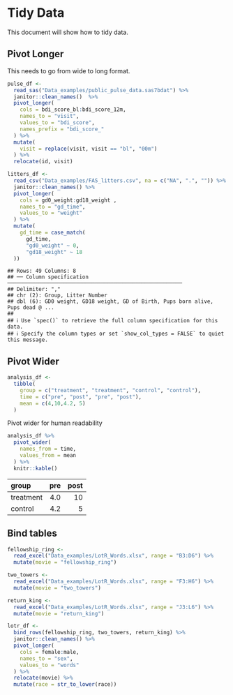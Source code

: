 Tidy Data
================

This document will show how to tidy data.

## Pivot Longer

This needs to go from wide to long format.

``` r
pulse_df <- 
  read_sas("Data_examples/public_pulse_data.sas7bdat") %>% 
  janitor::clean_names()  %>% 
  pivot_longer(
    cols = bdi_score_bl:bdi_score_12m,
    names_to = "visit", 
    values_to = "bdi_score",
    names_prefix = "bdi_score_"
  ) %>% 
  mutate(
    visit = replace(visit, visit == "bl", "00m")
  ) %>% 
  relocate(id, visit)
```

``` r
litters_df <- 
  read_csv("Data_examples/FAS_litters.csv", na = c("NA", ".", "")) %>%
  janitor::clean_names() %>%
  pivot_longer(
    cols = gd0_weight:gd18_weight , 
    names_to = "gd_time",
    values_to = "weight"
  ) %>% 
  mutate(
    gd_time = case_match(
      gd_time, 
      "gd0_weight" ~ 0, 
      "gd18_weight" ~ 18
  ))
```

    ## Rows: 49 Columns: 8
    ## ── Column specification ────────────────────────────────────────────────────────
    ## Delimiter: ","
    ## chr (2): Group, Litter Number
    ## dbl (6): GD0 weight, GD18 weight, GD of Birth, Pups born alive, Pups dead @ ...
    ## 
    ## ℹ Use `spec()` to retrieve the full column specification for this data.
    ## ℹ Specify the column types or set `show_col_types = FALSE` to quiet this message.

## Pivot Wider

``` r
analysis_df <-
  tibble(
    group = c("treatment", "treatment", "control", "control"), 
    time = c("pre", "post", "pre", "post"),
    mean = c(4,10,4.2, 5)
  )
```

Pivot wider for human readability

``` r
analysis_df %>% 
  pivot_wider(
    names_from = time,
    values_from = mean
  ) %>% 
  knitr::kable()
```

| group     | pre | post |
|:----------|----:|-----:|
| treatment | 4.0 |   10 |
| control   | 4.2 |    5 |

## Bind tables

``` r
fellowship_ring <- 
  read_excel("Data_examples/LotR_Words.xlsx", range = "B3:D6") %>% 
  mutate(movie = "fellowship_ring")

two_towers <- 
  read_excel("Data_examples/LotR_Words.xlsx", range = "F3:H6") %>% 
  mutate(movie = "two_towers")

return_king <- 
  read_excel("Data_examples/LotR_Words.xlsx", range = "J3:L6") %>% 
  mutate(movie = "return_king")

lotr_df <- 
  bind_rows(fellowship_ring, two_towers, return_king) %>% 
  janitor::clean_names() %>%  
  pivot_longer(
    cols = female:male, 
    names_to = "sex",
    values_to = "words"
  ) %>%  
  relocate(movie) %>% 
  mutate(race = str_to_lower(race))
```
